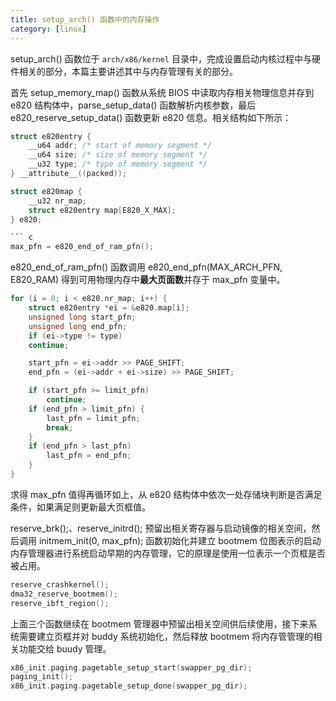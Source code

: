 ```yaml
---
title: setup_arch() 函数中的内存操作
category: [linux]
---
```


setup_arch() 函数位于 `arch/x86/kernel` 目录中，完成设置启动内核过程中与硬件相关的部分，本篇主要讲述其中与内存管理有关的部分。
<!--more-->

首先 setup_memory_map() 函数从系统 BIOS 中读取内存相关物理信息并存到 e820 结构体中，parse_setup_data() 函数解析内核参数，最后 e820_reserve_setup_data() 函数更新 e820 信息。相关结构如下所示：

``` c
struct e820entry {
	__u64 addr;	/* start of memory segment */
	__u64 size;	/* size of memory segment */
	__u32 type;	/* type of memory segment */
} __attribute__((packed));

struct e820map {
	__u32 nr_map;
	struct e820entry map[E820_X_MAX];
} e820;

``` c
max_pfn = e820_end_of_ram_pfn();
```

e820_end_of_ram_pfn() 函数调用 e820_end_pfn(MAX_ARCH_PFN, E820_RAM) 得到可用物理内存中**最大页面数**并存于 max_pfn 变量中。

``` c
for (i = 0; i < e820.nr_map; i++) {
    struct e820entry *ei = &e820.map[i];
    unsigned long start_pfn;
    unsigned long end_pfn;
    if (ei->type != type)
    continue;

    start_pfn = ei->addr >> PAGE_SHIFT;
    end_pfn = (ei->addr + ei->size) >> PAGE_SHIFT;

    if (start_pfn >= limit_pfn)
        continue;
    if (end_pfn > limit_pfn) {
        last_pfn = limit_pfn;
        break;
    }
    if (end_pfn > last_pfn)
        last_pfn = end_pfn;
    }
}
```

求得 max_pfn 值得再循环如上，从 e820 结构体中依次一处存储块判断是否满足条件，如果满足则更新最大页框值。

reserve_brk();、reserve_initrd();  预留出相关寄存器与启动镜像的相关空间，然后调用 initmem_init(0, max_pfn); 函数初始化并建立 bootmem 位图表示的启动内存管理器进行系统启动早期的内存管理，它的原理是使用一位表示一个页框是否被占用。

``` c
reserve_crashkernel();
dma32_reserve_bootmem();
reserve_ibft_region();
```

上面三个函数继续在 bootmem 管理器中预留出相关空间供后续使用，接下来系统需要建立页框并对 buddy 系统初始化，然后释放 bootmem 将内存管管理的相关功能交给 buudy 管理。

``` c
x86_init.paging.pagetable_setup_start(swapper_pg_dir);
paging_init();
x86_init.paging.pagetable_setup_done(swapper_pg_dir);
```

